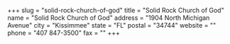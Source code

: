 +++
slug = "solid-rock-church-of-god"
title = "Solid Rock Church of God"
name = "Solid Rock Church of God"
address = "1904 North Michigan Avenue"
city = "Kissimmee"
state = "FL"
postal = "34744"
website = ""
phone = "407 847-3500"
fax = ""
+++
